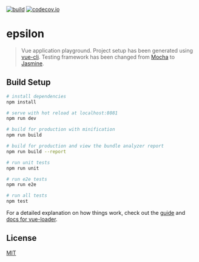 [![build][travis-image]][travis-url]
[![codecov.io][codecov-image]][codecov-url]

[travis-image]: https://travis-ci.org/jojanper/epsilon.svg?branch=master
[travis-url]: https://travis-ci.org/jojanper/epsilon
[codecov-image]: https://codecov.io/gh/jojanper/epsilon/coverage.svg?branch=master
[codecov-url]: https://codecov.io/gh/jojanper/epsilon?branch=master

# epsilon

> Vue application playground. Project setup has been generated using [vue-cli](https://github.com/vuejs/vue-cli). Testing framework has been changed from
[Mocha](https://github.com/mochajs/mocha) to [Jasmine](https://github.com/jasmine/jasmine).

## Build Setup

``` bash
# install dependencies
npm install

# serve with hot reload at localhost:8081
npm run dev

# build for production with minification
npm run build

# build for production and view the bundle analyzer report
npm run build --report

# run unit tests
npm run unit

# run e2e tests
npm run e2e

# run all tests
npm test
```

For a detailed explanation on how things work, check out the [guide](http://vuejs-templates.github.io/webpack/) and [docs for vue-loader](http://vuejs.github.io/vue-loader).

## License

[MIT](/LICENSE)
